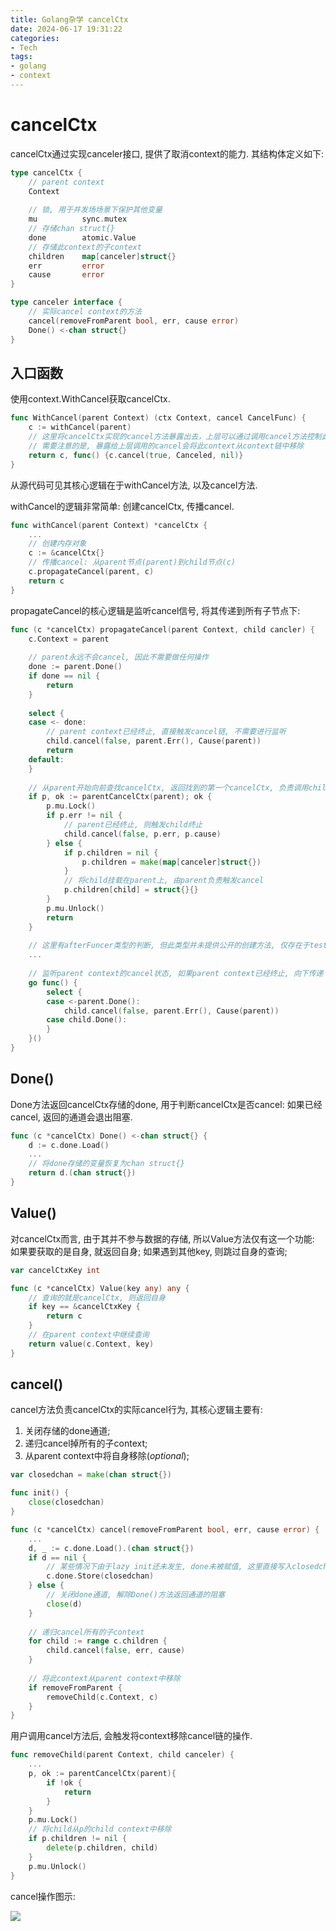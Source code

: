 ```yaml
---
title: Golang杂学 cancelCtx
date: 2024-06-17 19:31:22
categories:
- Tech
tags:
- golang
- context
---
```


# cancelCtx

cancelCtx通过实现canceler接口, 提供了取消context的能力. 其结构体定义如下:

```go
type cancelCtx {
    // parent context
    Context
    
    // 锁, 用于并发场场景下保护其他变量
    mu			sync.mutex
    // 存储chan struct{}
    done		atomic.Value
    // 存储此context的子context
    children	map[canceler]struct{}
    err 		error
    cause		error
}

type canceler interface {
    // 实际cancel context的方法
    cancel(removeFromParent bool, err, cause error)
    Done() <-chan struct{}
}
```

## 入口函数

使用context.WithCancel获取cancelCtx.

```go
func WithCancel(parent Context) (ctx Context, cancel CancelFunc) {
    c := withCancel(parent)
    // 这里将cancelCtx实现的cancel方法暴露出去，上层可以通过调用cancel方法控制此context的生命周期
    // 需要注意的是, 暴露给上层调用的cancel会将此context从context链中移除
    return c, func() {c.cancel(true, Canceled, nil)}
}
```

从源代码可见其核心逻辑在于withCancel方法, 以及cancel方法.

withCancel的逻辑非常简单: 创建cancelCtx, 传播cancel.

```go
func withCancel(parent Context) *cancelCtx {
    ...
    // 创建内存对象
    c := &cancelCtx{}
    // 传播cancel: 从parent节点(parent)到child节点(c)
    c.propagateCancel(parent, c)
    return c
}
```

propagateCancel的核心逻辑是监听cancel信号, 将其传递到所有子节点下:

```go
func (c *cancelCtx) propagateCancel(parent Context, child cancler) {
    c.Context = parent
    
    // parent永远不会cancel, 因此不需要做任何操作
    done := parent.Done()
    if done == nil {
        return
    }
    
    select {
    case <- done:
        // parent context已经终止, 直接触发cancel链, 不需要进行监听
        child.cancel(false, parent.Err(), Cause(parent))
        return
    default:
    }
    
    // 从parent开始向前查找cancelCtx, 返回找到的第一个cancelCtx, 负责调用child的cancel, 只需要将child挂载在children中
    if p, ok := parentCancelCtx(parent); ok {
        p.mu.Lock()
        if p.err != nil {
            // parent已经终止, 则触发child终止
            child.cancel(false, p.err, p.cause)
        } else {
            if p.children = nil {
                p.children = make(map[canceler]struct{})
            }
            // 将child挂载在parent上, 由parent负责触发cancel
            p.children[child] = struct{}{}
        }
        p.mu.Unlock()
        return
    }
    
    // 这里有afterFuncer类型的判断, 但此类型并未提供公开的创建方法, 仅存在于test中, 因此跳过介绍
    ...
    
    // 监听parent context的cancel状态, 如果parent context已经终止, 向下传递
    go func() {
        select {
        case <-parent.Done():
            child.cancel(false, parent.Err(), Cause(parent))
        case child.Done():
        }
    }()
}


```

## Done()

Done方法返回cancelCtx存储的done, 用于判断cancelCtx是否cancel: 如果已经cancel, 返回的通道会退出阻塞.

```go
func (c *cancelCtx) Done() <-chan struct{} {
    d := c.done.Load()
    ...
    // 将done存储的变量恢复为chan struct{}
    return d.(chan struct{})
}
```

## Value()

对cancelCtx而言, 由于其并不参与数据的存储, 所以Value方法仅有这一个功能: 如果要获取的是自身, 就返回自身; 如果遇到其他key, 则跳过自身的查询;

```go
var cancelCtxKey int

func (c *cancelCtx) Value(key any) any {
    // 查询的就是cancelCtx, 则返回自身
    if key == &cancelCtxKey {
        return c
    }
    // 在parent context中继续查询
    return value(c.Context, key)
} 
```

## cancel()

cancel方法负责cancelCtx的实际cancel行为, 其核心逻辑主要有:

1. 关闭存储的done通道;
2. 递归cancel掉所有的子context;
3. 从parent context中将自身移除(*optional*);

```go
var closedchan = make(chan struct{})

func init() {
    close(closedchan)
}

func (c *cancelCtx) cancel(removeFromParent bool, err, cause error) {
    ...
    d, _ := c.done.Load().(chan struct{})
    if d == nil {
        // 某些情况下由于lazy init还未发生, done未被赋值, 这里直接写入closedchan
        c.done.Store(closedchan)
    } else {
        // 关闭done通道, 解除Done()方法返回通道的阻塞
        close(d)
    }
    
    // 递归cancel所有的子context
    for child := range c.children {
        child.cancel(false, err, cause)
    }
    
    // 将此context从parent context中移除
    if removeFromParent {
        removeChild(c.Context, c)
    }
}
```
用户调用cancel方法后, 会触发将context移除cancel链的操作.

```go
func removeChild(parent Context, child canceler) {
    ...
    p, ok := parentCancelCtx(parent){
        if !ok {
            return
        }
    }
    p.mu.Lock()
    // 将child从p的child context中移除
    if p.children != nil {
        delete(p.children, child)
    }
    p.mu.Unlock()
}
```

cancel操作图示:

![](cancelCtx_cancel.drawio.png)
